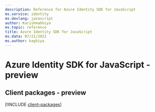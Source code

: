 ```yaml
---
description: Reference for Azure Identity SDK for JavaScript
ms.service: identity
ms.devlang: javascript
author: KarishmaGhiya
ms.topic: reference
title: Azure Identity SDK for JavaScript
ms.data: 07/21/2022
ms.author: kaghiya
---
```

# Azure Identity SDK for JavaScript - preview

## Client packages - preview
[!INCLUDE [client-packages](identity-client-index.md)]